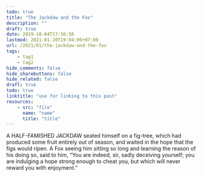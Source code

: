 ```yaml
---
todo: true
title: "The Jackdaw and the Fox"
description: ""
draft: true
date: 2019-10-04T17:56:58
lastmod: 2021-01-20T19:04:06+07:00
url: /2021/01/the-jackdaw-and-the-fox
tags:
    - tag1
    - tag2
hide_comments: false
hide_sharebuttons: false
hide_related: false
draft: true
todo: true
linktitle: "use for linking to this post"
resources:
    - src: "file"
      name: "name"
      title: "title"
---
```

A HALF-FAMISHED JACKDAW seated himself on a fig-tree, which had produced some fruit entirely out of season, and waited in the hope that the figs would ripen. A Fox seeing him sitting so long and learning the reason of his doing so, said to him, “You are indeed, sir, sadly deceiving yourself; you are indulging a hope strong enough to cheat you, but which will never reward you with enjoyment.”

